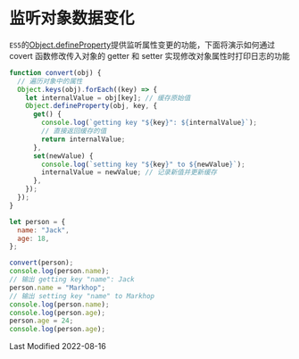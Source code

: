 # 监听对象数据变化

`ES5`的[Object.defineProperty](https://developer.mozilla.org/en-US/docs/Web/JavaScript/Reference/Global_Objects/Object/defineProperty)提供监听属性变更的功能，下面将演示如何通过 covert 函数修改传入对象的 getter 和 setter 实现修改对象属性时打印日志的功能

```javascript
function convert(obj) {
  // 遍历对象中的属性
  Object.keys(obj).forEach((key) => {
    let internalValue = obj[key]; // 缓存原始值
    Object.defineProperty(obj, key, {
      get() {
        console.log(`getting key "${key}": ${internalValue}`);
        // 直接返回缓存的值
        return internalValue;
      },
      set(newValue) {
        console.log(`setting key "${key}" to ${newValue}`);
        internalValue = newValue; // 记录新值并更新缓存
      },
    });
  });
}

let person = {
  name: "Jack",
  age: 18,
};

convert(person);
console.log(person.name);
// 输出 getting key "name": Jack
person.name = "Markhop";
// 输出 setting key "name" to Markhop
console.log(person.name);
console.log(person.age);
person.age = 24;
console.log(person.age);
```

Last Modified 2022-08-16

